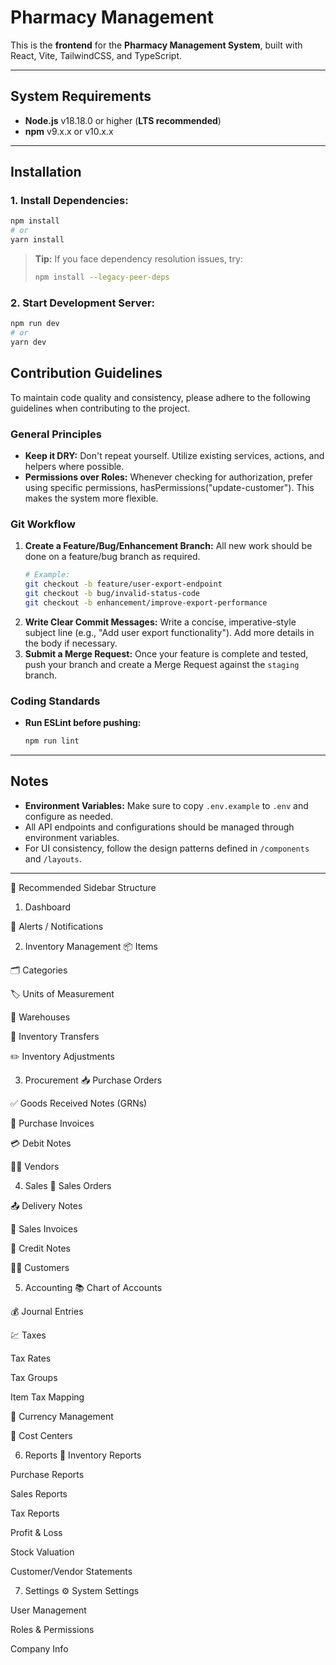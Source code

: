 # Pharmacy Management
This is the **frontend** for the **Pharmacy Management System**, built with React, Vite, TailwindCSS, and TypeScript.

---

## System Requirements
- **Node.js** v18.18.0 or higher (**LTS recommended**)
- **npm** v9.x.x or v10.x.x

---


## Installation

### 1. Install Dependencies:
```bash
npm install
# or
yarn install
```

> **Tip:** If you face dependency resolution issues, try:
>
> ```bash
> npm install --legacy-peer-deps
> ```

### 2. Start Development Server:
```bash
npm run dev
# or
yarn dev
```


## Contribution Guidelines

To maintain code quality and consistency, please adhere to the following guidelines when contributing to the project.

### General Principles
- **Keep it DRY:** Don't repeat yourself. Utilize existing services, actions, and helpers where possible.
- **Permissions over Roles:** Whenever checking for authorization, prefer using specific permissions, hasPermissions("update-customer"). This makes the system more flexible.

### Git Workflow
1.  **Create a Feature/Bug/Enhancement Branch:** All new work should be done on a feature/bug branch as required.
    ```bash
    # Example:
    git checkout -b feature/user-export-endpoint
    git checkout -b bug/invalid-status-code
    git checkout -b enhancement/improve-export-performance
    ```
2.  **Write Clear Commit Messages:** Write a concise, imperative-style subject line (e.g., "Add user export functionality"). Add more details in the body if necessary.
3.  **Submit a Merge Request:** Once your feature is complete and tested, push your branch and create a Merge Request against the `staging` branch.

### Coding Standards
- **Run ESLint before pushing:**
    ```bash
    npm run lint
    ```

---

## Notes
- **Environment Variables:** Make sure to copy `.env.example` to `.env` and configure as needed.
- All API endpoints and configurations should be managed through environment variables.
- For UI consistency, follow the design patterns defined in `/components` and `/layouts`.

---



🔷 Recommended Sidebar Structure
1. Dashboard

🔔 Alerts / Notifications

2. Inventory Management
📦 Items

🗂️ Categories

🏷️ Units of Measurement

🏪 Warehouses

🔄 Inventory Transfers

✏️ Inventory Adjustments

3. Procurement
📥 Purchase Orders

✅ Goods Received Notes (GRNs)

🧾 Purchase Invoices

💳 Debit Notes

👨‍💼 Vendors

4. Sales
🛒 Sales Orders

📤 Delivery Notes

📄 Sales Invoices

💸 Credit Notes

👩‍💼 Customers

5. Accounting
📚 Chart of Accounts

💰 Journal Entries

💹 Taxes

Tax Rates

Tax Groups

Item Tax Mapping

💱 Currency Management

🏢 Cost Centers

6. Reports 📑
Inventory Reports

Purchase Reports

Sales Reports

Tax Reports

Profit & Loss

Stock Valuation

Customer/Vendor Statements

7. Settings ⚙️
System Settings

User Management

Roles & Permissions

Company Info
